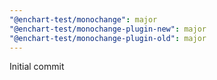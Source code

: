 ```yaml
---
"@enchart-test/monochange": major
"@enchart-test/monochange-plugin-new": major
"@enchart-test/monochange-plugin-old": major
---
```


Initial commit
